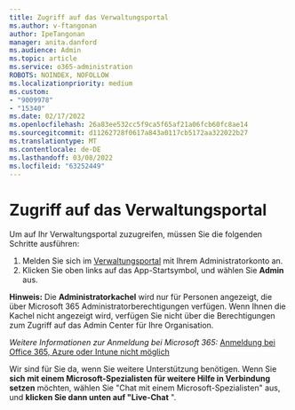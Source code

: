 ```yaml
---
title: Zugriff auf das Verwaltungsportal
ms.author: v-ftangonan
author: IpeTangonan
manager: anita.danford
ms.audience: Admin
ms.topic: article
ms.service: o365-administration
ROBOTS: NOINDEX, NOFOLLOW
ms.localizationpriority: medium
ms.custom:
- "9009978"
- "15340"
ms.date: 02/17/2022
ms.openlocfilehash: 26a83ee532cc5f9ca5f65af21a06fcb60fc8ae14
ms.sourcegitcommit: d11262728f0617a843a0117cb5172aa322022b27
ms.translationtype: MT
ms.contentlocale: de-DE
ms.lasthandoff: 03/08/2022
ms.locfileid: "63252449"
---
```

# <a name="access-to-administration-portal"></a>Zugriff auf das Verwaltungsportal

Um auf Ihr Verwaltungsportal zuzugreifen, müssen Sie die folgenden Schritte ausführen:

1. Melden Sie sich im [Verwaltungsportal](https://admin.microsoft.com) mit Ihrem Administratorkonto an.
2. Klicken Sie oben links auf das App-Startsymbol, und wählen Sie **Admin** aus.

**Hinweis:** Die **Administratorkachel** wird nur für Personen angezeigt, die über Microsoft 365 Administratorberechtigungen verfügen. Wenn Ihnen die Kachel nicht angezeigt wird, verfügen Sie nicht über die Berechtigungen zum Zugriff auf das Admin Center für Ihre Organisation.

*Weitere Informationen zur Anmeldung bei Microsoft 365:* [Anmeldung bei Office 365, Azure oder Intune nicht möglich](https://docs.microsoft.com/office365/troubleshoot/sign-in/sign-in-to-office-365-azure-intune)

Wir sind für Sie da, wenn Sie weitere Unterstützung benötigen. Wenn Sie **sich mit einem Microsoft-Spezialisten für weitere Hilfe in Verbindung setzen** möchten, wählen Sie "Chat mit einem Microsoft-Spezialisten" aus, und **klicken Sie dann unten auf "Live-Chat** ".  
